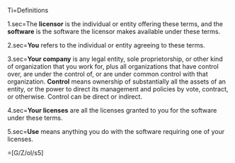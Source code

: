 Ti=Definitions

1.sec=The **licensor** is the individual or entity offering these terms, and the **software** is the software the licensor makes available under these terms.

2.sec=**You** refers to the individual or entity agreeing to these terms.

3.sec=**Your company** is any legal entity, sole proprietorship, or other kind of organization that you work for, plus all organizations that have control over, are under the control of, or are under common control with that organization.  **Control** means ownership of substantially all the assets of an entity, or the power to direct its management and policies by vote, contract, or otherwise.  Control can be direct or indirect.

4.sec=**Your licenses** are all the licenses granted to you for the software under these terms.

5.sec=**Use** means anything you do with the software requiring one of your licenses.

=[G/Z/ol/s5]
